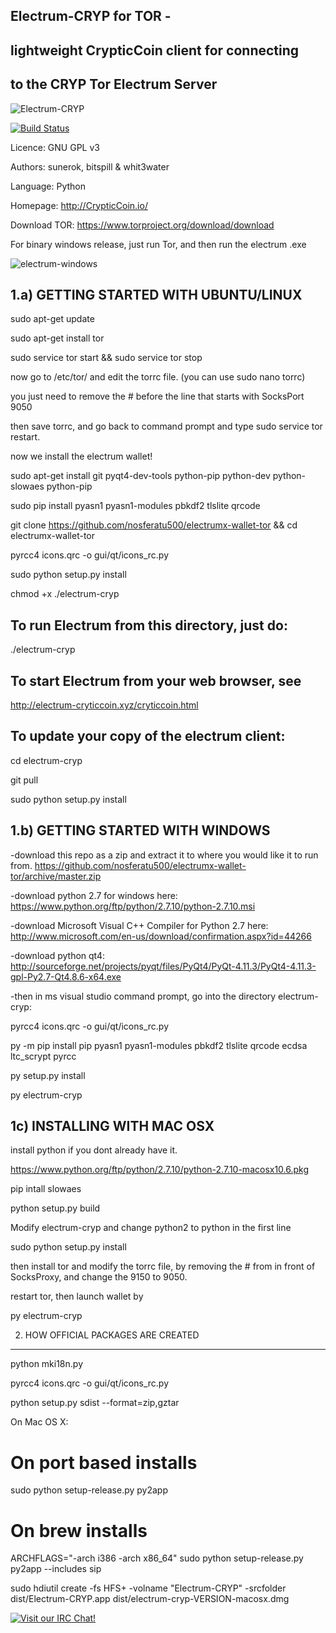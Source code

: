 Electrum-CRYP for TOR - 
------------------------------------------------
lightweight CrypticCoin client for connecting 
------------------------------------------------
to the CRYP Tor Electrum Server
------------------------------------------------
![Electrum-CRYP](https://raw.githubusercontent.com/vergecurrency/electrum-cryp-tor/master/electrumlogo.png)

[![Build Status](https://travis-ci.org/vergecurrency/electrum-cryp-tor.svg?branch=master)](https://travis-ci.org/vergecurrency/electrum-cryp-tor)

Licence: GNU GPL v3

Authors: sunerok, bitspill & whit3water

Language: Python

Homepage: http://CrypticCoin.io/

Download TOR: https://www.torproject.org/download/download

For binary windows release, just run Tor, and then run the electrum .exe

![electrum-windows](http://i.imgur.com/E4zj9JL.png)

1.a) GETTING STARTED WITH UBUNTU/LINUX
------------------
sudo apt-get update

sudo apt-get install tor

sudo service tor start && sudo service tor stop

now go to /etc/tor/ and edit the torrc file. (you can use sudo nano torrc)

you just need to remove the # before the line that starts with SocksPort 9050

then save torrc, and go back to command prompt and type sudo service tor restart.

now we install the electrum wallet!

sudo apt-get install git pyqt4-dev-tools python-pip python-dev python-slowaes python-pip

sudo pip install pyasn1 pyasn1-modules pbkdf2 tlslite qrcode

git clone https://github.com/nosferatu500/electrumx-wallet-tor && cd electrumx-wallet-tor

pyrcc4 icons.qrc -o gui/qt/icons_rc.py

sudo python setup.py install

chmod +x ./electrum-cryp

To run Electrum from this directory, just do:
---------------------------------------------
  ./electrum-cryp

To start Electrum from your web browser, see
--------------------------------------------
http://electrum-cryticcoin.xyz/cryticcoin.html

To update your copy of the electrum client:
-------------------------------------------
cd electrum-cryp

git pull

sudo python setup.py install

1.b) GETTING STARTED WITH WINDOWS
------------------

-download this repo as a zip and extract it to where you would like it to run from. 
https://github.com/nosferatu500/electrumx-wallet-tor/archive/master.zip

-download python 2.7 for windows here: https://www.python.org/ftp/python/2.7.10/python-2.7.10.msi

-download Microsoft Visual C++ Compiler for Python 2.7 here: http://www.microsoft.com/en-us/download/confirmation.aspx?id=44266

-download python qt4: http://sourceforge.net/projects/pyqt/files/PyQt4/PyQt-4.11.3/PyQt4-4.11.3-gpl-Py2.7-Qt4.8.6-x64.exe

-then in ms visual studio command prompt, go into the directory electrum-cryp:

pyrcc4 icons.qrc -o gui/qt/icons_rc.py

py -m pip install pip pyasn1 pyasn1-modules pbkdf2 tlslite qrcode ecdsa ltc_scrypt pyrcc

py setup.py install

py electrum-cryp

1c) INSTALLING WITH MAC OSX
-----------------

install python if you dont already have it.

https://www.python.org/ftp/python/2.7.10/python-2.7.10-macosx10.6.pkg

pip intall slowaes

python setup.py build

Modify electrum-cryp and change python2 to python in the first line

sudo python setup.py install

then install tor and modify the torrc file, by removing the # from in front of SocksProxy, and change the 9150 to 9050.

restart tor, then launch wallet by 

py electrum-cryp


2. HOW OFFICIAL PACKAGES ARE CREATED
------------------------------------

python mki18n.py

pyrcc4 icons.qrc -o gui/qt/icons_rc.py

python setup.py sdist --format=zip,gztar

On Mac OS X:

  # On port based installs
  
  sudo python setup-release.py py2app

  # On brew installs
  
  ARCHFLAGS="-arch i386 -arch x86_64" sudo python setup-release.py py2app --includes sip

  sudo hdiutil create -fs HFS+ -volname "Electrum-CRYP" -srcfolder dist/Electrum-CRYP.app dist/electrum-cryp-VERSION-macosx.dmg


[![Visit our IRC Chat!](https://kiwiirc.com/buttons/irc.freenode.net/cryticcoin.png)](https://kiwiirc.com/client/irc.freenode.net/?nick=cryp|?&theme=cli#cryticcoin)
